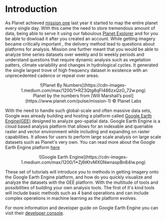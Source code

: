 # Introduction
As Planet achieved [mission one](https://www.planet.com/pulse/mission-1) last year it started to map the entire planet every single day. With this came the need to store tremendous amount of data, being able to serve it using our faboulous [Planet Explorer](https://www.planet.com/explorer) and for you be able to dowload it after you created an account. While getting imagery became critically important , the delivery method lead to questions about platforms for analysis. Mission one further meant that you would be able to analyze time series datasets over weekly and bi weekly periods and understand questions that require dynamic analysis such as vegetation patters, climate variability and changes in hydrological cycles. It generated the single largest trove of high frequency dataset in existence with an unprecedented cadence or repeat over areas.

<center>![Planet By Numbers](https://cdn-images-1.medium.com/max/1200/1*RZ3Qtg8qFI486zxQzO_72w.png)</center>
<center>Planet by the numbers from [Will Marshall’s post](https://www.planet.com/pulse/mission-1) © Planet Labs</center>

With the need to handle such global-scale and often massive data sets, Google was already building and hosting a platform called [Google Earth Engine(GEE)](https://earthengine.google.com) designed to analyze geo-spatial data. Google Earth Engine is a cloud based analysis platform that allows for an indexable and queriable raster and vector environment while including and expanding on raster capabilities. It allows for users to perform large scale analysis on large scale datasets such as Planet's very own. You can read more about the Google Earth Engine platform [here](https://www.sciencedirect.com/science/article/pii/S0034425717302900)
<center>![Google Earth Engine](https://cdn-images-1.medium.com/max/1200/1*Zj6tKtvMXGNwnaspBn84lw.png)</center>

These set of tutorials will introduce you to methods in getting imagery onto the Google Earth Engine platform, and how do you quickly visualize and analyze the datasets with the GEE platform. With the multitude of tools and possibilities of building your own analysis tools. The first of it's kind tools will include basic methods such as 4 band operations and can include complex operations in machine learning as the platform evolves.

For more information and developer guide on Google Earth Engine you can visit their [developer console](https://developers.google.com/earth-engine).





